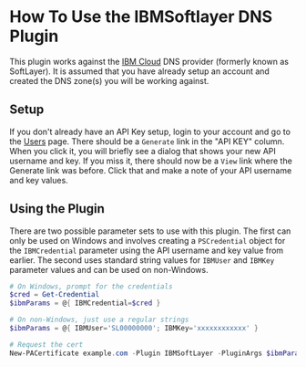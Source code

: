 # How To Use the IBMSoftlayer DNS Plugin

This plugin works against the [IBM Cloud](https://www.ibm.com/cloud/dns) DNS provider (formerly known as SoftLayer). It is assumed that you have already setup an account and created the DNS zone(s) you will be working against.

## Setup

If you don't already have an API Key setup, login to your account and go to the [Users](https://control.bluemix.net/account/users) page. There should be a `Generate` link in the "API KEY" column. When you click it, you will briefly see a dialog that shows your new API username and key. If you miss it, there should now be a `View` link where the Generate link was before. Click that and make a note of your API username and key values.

## Using the Plugin

There are two possible parameter sets to use with this plugin. The first can only be used on Windows and involves creating a `PSCredential` object for the `IBMCredential` parameter using the API username and key value from earlier. The second uses standard string values for `IBMUser` and `IBMKey` parameter values and can be used on non-Windows.

```powershell
# On Windows, prompt for the credentials
$cred = Get-Credential
$ibmParams = @{ IBMCredential=$cred }

# On non-Windows, just use a regular strings
$ibmParams = @{ IBMUser='SL00000000'; IBMKey='xxxxxxxxxxxx' }

# Request the cert
New-PACertificate example.com -Plugin IBMSoftLayer -PluginArgs $ibmParams
```
